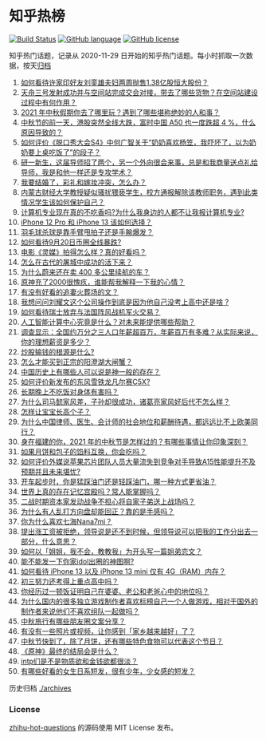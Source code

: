 # 知乎热榜
[![Build Status](https://github.com/ToWeLong/zhihu-hot-questions/workflows/CI/badge.svg)](https://github.com/ToWeLong/zhihu-hot-questions/actions)
[![GitHub language](https://img.shields.io/badge/language-golang-orange.svg)](https://golang.org/)
[![GitHub license](https://img.shields.io/github/license/ToWeLong/zhihu-hot-questions)](https://github.com/ToWeLong/zhihu-hot-questions/blob/main/LICENSE)

知乎热门话题，记录从 2020-11-29 日开始的知乎热门话题。每小时抓取一次数据，按天[归档](./archives)

<!-- BEGIN -->

1. [如何看待许家印好友刘銮雄夫妇两周抛售1.38亿股恒大股份？](https://www.zhihu.com/question/487572780)
1. [天舟三号发射成功并与空间站完成交会对接，带去了哪些货物？在空间站建设过程中有何作用？](https://www.zhihu.com/question/487898231)
1. [2021 年中秋假期你去了哪里玩？遇到了哪些堪称绝妙的人和事？](https://www.zhihu.com/question/487274740)
1. [中秋节的前一天，港股突然全线大跌，富时中国 A50 也一度跌超 4 %，什么原因导致的？](https://www.zhihu.com/question/487940504)
1. [如何评价《脱口秀大会S4》中何广智关于“奶奶喜欢杨笠，我吓坏了，以为奶奶要上桌吃饭了”的段子？](https://www.zhihu.com/question/485441053)
1. [研一新生，这届导师招了两个，另一个外向很会来事，总是和我商量送点礼给导师，我是和他一样还是专攻学术？](https://www.zhihu.com/question/487827699)
1. [我要结婚了，彩礼和嫁妆冲突，怎么办？](https://www.zhihu.com/question/487336103)
1. [内蒙古财经大学教授疑似骚扰猥亵学生，校方通报解除该教师职务，遇到此类情况学生该如何保护自己？](https://www.zhihu.com/question/487616604)
1. [计算机专业现在真的不吃香吗?为什么我身边的人都不让我报计算机专业?](https://www.zhihu.com/question/470635141)
1. [iPhone 12 Pro 和 iPhone 13 该如何选择？](https://www.zhihu.com/question/487221028)
1. [羽毛球杀球是靠手臂甩拍子还是手腕爆发？](https://www.zhihu.com/question/437090535)
1. [如何看待9月20日币圈全线暴跌?](https://www.zhihu.com/question/488003026)
1. [电影《灵媒》拍得怎么样？真的好看吗？](https://www.zhihu.com/question/487456764)
1. [怎么在古代的屠城中成功的活下来？](https://www.zhihu.com/question/20638408)
1. [为什么蔚来还在卖 400 多公里续航的车？](https://www.zhihu.com/question/465399311)
1. [原神充了2000很愧疚，谁能帮我解释一下我的心情？](https://www.zhihu.com/question/487844364)
1. [有没有好看的追妻火葬场的文？](https://www.zhihu.com/question/402113685)
1. [我想问问刘耀文这个公司操作到底是因为他自己没考上高中还是啥 ?](https://www.zhihu.com/question/487530581)
1. [如何看待瑞士放弃与法国阵风战机军火交易？](https://www.zhihu.com/question/487903774)
1. [人工智能计算中心究竟是什么？对未来能提供哪些帮助？](https://www.zhihu.com/question/486840320)
1. [调查显示：全国约万分之三人口年薪超百万，年薪百万有多难？从实际来说，你的理想薪资是多少？](https://www.zhihu.com/question/487694489)
1. [炒股输钱的根源是什么?](https://www.zhihu.com/question/487920106)
1. [怎么才能买到正宗的阳澄湖大闸蟹？](https://www.zhihu.com/question/35967020)
1. [中国历史上有哪些人可以说是神一般的存在？](https://www.zhihu.com/question/349327981)
1. [如何评价新发布的东风雪铁龙凡尔赛C5X?](https://www.zhihu.com/question/454249841)
1. [长期晚上不吃饭对身体有害吗？](https://www.zhihu.com/question/311716580)
1. [为什么司马懿家风差，子孙却很成功，诸葛亮家风好后代不怎么样？](https://www.zhihu.com/question/473668109)
1. [怎样让宝宝长高个子？](https://www.zhihu.com/question/306498731)
1. [为什么中国律师、医生、会计师的社会地位和薪酬待遇，都远远比不上欧美同行？](https://www.zhihu.com/question/486570444)
1. [身在福建的你，2021 年的中秋节是怎样过的？有哪些事情让你印象深刻？](https://www.zhihu.com/question/487281303)
1. [如果月饼和包子的馅料互换，你会吃吗？](https://www.zhihu.com/question/487278955)
1. [如何评价外媒说苹果芯片团队人员大量流失到竞争对手导致A15性能提升不及预期并且未来堪忧?](https://www.zhihu.com/question/487209741)
1. [开车起步时，你是猛踩油门还是轻踩油门，哪一种方式更省油？](https://www.zhihu.com/question/454188537)
1. [世界上真的存在记忆宫殿吗？常人能掌握吗？](https://www.zhihu.com/question/22519910)
1. [二战时期资本家发动战争不担心将自家子弟送上战场吗？](https://www.zhihu.com/question/484995263)
1. [为什么有人乱打方向盘却能回正？靠的是手感吗？](https://www.zhihu.com/question/473550294)
1. [你为什么喜欢七海Nana7mi？](https://www.zhihu.com/question/471180232)
1. [提出涨工资被拒绝，领导说是还不到时候，但领导说可以把我的工作分出去一部分，什么意思？](https://www.zhihu.com/question/474092672)
1. [如何以「姐姐，我不会，教教我」为开头写一篇姐弟恋文？](https://www.zhihu.com/question/453867329)
1. [能不能发一下你家idol出圈的神图啊?](https://www.zhihu.com/question/480021456)
1. [如何看待 iPhone 13 以及 iPhone 13 mini  仅有 4G（RAM）内存？](https://www.zhihu.com/question/487156929)
1. [初三努力还考得上重点高中吗？](https://www.zhihu.com/question/487880978)
1. [你经历过一顿饭证明自己在婆婆、老公和老爸心中的地位吗？](https://www.zhihu.com/question/482319340)
1. [为什么国内的很多独立游戏制作者喜欢标榜自己一个人做游戏，相对于国外的制作者来说他们不喜欢组队一起做吗？](https://www.zhihu.com/question/482019045)
1. [中秋旅行有哪些朋友圈文案分享？](https://www.zhihu.com/question/484010318)
1. [有没有一些照片或视频，让你感到「家乡越来越好」了？](https://www.zhihu.com/question/487165159)
1. [中秋节快到了，除了月饼，还有哪些特色食物可以代表这个节日？](https://www.zhihu.com/question/484655989)
1. [《原神》最终的结局会是什么？](https://www.zhihu.com/question/481776328)
1. [intp们是不是物质欲和金钱欲都很淡？](https://www.zhihu.com/question/487206825)
1. [有哪些好看的女生日系短发，很有少年，少女感的短发？](https://www.zhihu.com/question/370583548)

<!-- END -->

历史归档 [./archives](./archives)


### License
[zhihu-hot-questions](https://github.com/towelong/zhihu-hot-questions) 的源码使用 MIT License 发布。